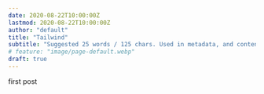 ```yaml
---
date: 2020-08-22T10:00:00Z
lastmod: 2020-08-22T10:00:00Z
author: "default"
title: "Tailwind"
subtitle: "Suggested 25 words / 125 chars. Used in metadata, and content summaries."
# feature: "image/page-default.webp"
draft: true
---
```


first post

